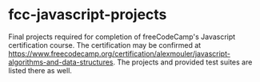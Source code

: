 # fcc-javascript-projects
Final projects required for completion of freeCodeCamp's Javascript certification course.
The certification may be confirmed at https://www.freecodecamp.org/certification/alexmouler/javascript-algorithms-and-data-structures.
The projects and provided test suites are listed there as well.
